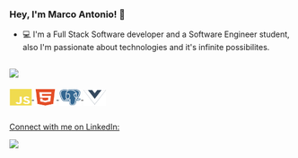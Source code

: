 ### Hey, I'm Marco Antonio! 👋


- 💻 I'm a Full Stack Software developer and a Software Engineer student, also I'm passionate about technologies and it's infinite possibilites.

##

<div>
  <a href="https://github.com/marcofeliponi">
  <img height="180em" src="https://github-readme-stats.vercel.app/api?username=marcofeliponi&show_icons=true&theme=dark&include_all_commits=true&count_private=true"/>
</div>
  
  
<div style="display: inline_block"><br>
  <img align="center" alt="Marco-Js" height="30" width="40" src="https://raw.githubusercontent.com/devicons/devicon/master/icons/javascript/javascript-plain.svg">
  <img align="center" alt="Marco-C#" height="30" width="40" src="https://raw.githubusercontent.com/devicons/devicon/master/icons/html5/html5-plain.svg">
  <img align="center" alt="Marco-C#" height="30" width="40" src="https://raw.githubusercontent.com/devicons/devicon/master/icons/postgresql/postgresql-plain.svg">
  <img align="center" alt="Marco-C#" height="30" width="40" src="https://raw.githubusercontent.com/devicons/devicon/master/icons/vuejs/vuejs-plain.svg">
</div>  
  
  
  ##

  
<div>
  Connect with me on LinkedIn:
  
  <a href="https://www.linkedin.com/in/marcofeliponi/" target="_blank"><img src="https://img.shields.io/badge/-LinkedIn-%230077B5?style=for-the-badge&logo=linkedin&logoColor=white" target="_blank"></a> 
    
</div>
